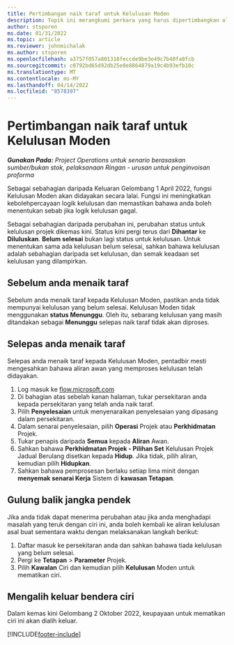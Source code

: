 ```yaml
---
title: Pertimbangan naik taraf untuk Kelulusan Moden
description: Topik ini merangkumi perkara yang harus dipertimbangkan oleh pentadbir apabila mereka mendayakan fungsi Kelulusan Moden.
author: stsporen
ms.date: 01/31/2022
ms.topic: article
ms.reviewer: johnmichalak
ms.author: stsporen
ms.openlocfilehash: a3757f057a801318feccde9be3e49c7b40fa8fcb
ms.sourcegitcommit: c0792bd65d92db25e0e8864879a19c4b93efb10c
ms.translationtype: MT
ms.contentlocale: ms-MY
ms.lasthandoff: 04/14/2022
ms.locfileid: "8578397"
---
```

# <a name="upgrade-considerations-for-modern-approvals"></a>Pertimbangan naik taraf untuk Kelulusan Moden 

_**Gunakan Pada:** Project Operations untuk senario berasaskan sumber/bukan stok, pelaksanaan Ringan - urusan untuk penginvoisan proforma_

Sebagai sebahagian daripada Keluaran Gelombang 1 April 2022, fungsi Kelulusan Moden akan didayakan secara lalai. Fungsi ini meningkatkan kebolehpercayaan logik kelulusan dan memastikan bahawa anda boleh menentukan sebab jika logik kelulusan gagal.

Sebagai sebahagian daripada perubahan ini, perubahan status untuk kelulusan projek dikemas kini. Status kini pergi terus dari **Dihantar** ke **Diluluskan**. **Belum selesai** bukan lagi status untuk kelulusan. Untuk menentukan sama ada kelulusan belum selesai, sahkan bahawa kelulusan adalah sebahagian daripada set kelulusan, dan semak keadaan set kelulusan yang dilampirkan.

## <a name="before-you-upgrade"></a>Sebelum anda menaik taraf

Sebelum anda menaik taraf kepada Kelulusan Moden, pastikan anda tidak mempunyai kelulusan yang belum selesai. Kelulusan Moden tidak menggunakan **status Menunggu**. Oleh itu, sebarang kelulusan yang masih ditandakan sebagai **Menunggu** selepas naik taraf tidak akan diproses.

## <a name="after-you-upgrade"></a>Selepas anda menaik taraf

Selepas anda menaik taraf kepada Kelulusan Moden, pentadbir mesti mengesahkan bahawa aliran awan yang memproses kelulusan telah didayakan.

1. Log masuk ke [flow.microsoft.com](https://flow.microsoft.com)
2. Di bahagian atas sebelah kanan halaman, tukar persekitaran anda kepada persekitaran yang telah anda naik taraf.
3. Pilih **Penyelesaian** untuk menyenaraikan penyelesaian yang dipasang dalam persekitaran.
4. Dalam senarai penyelesaian, pilih **Operasi** Projek atau **Perkhidmatan** Projek.
5. Tukar penapis daripada **Semua** kepada **Aliran** Awan.
6. Sahkan bahawa **Perkhidmatan Projek - Pilihan Set** Kelulusan Projek Jadual Berulang disetkan kepada **Hidup**. Jika tidak, pilih aliran, kemudian pilih **Hidupkan**.
7. Sahkan bahawa pemprosesan berlaku setiap lima minit dengan **menyemak senarai Kerja** Sistem di **kawasan Tetapan**.

## <a name="short-term-rollback"></a>Gulung balik jangka pendek

Jika anda tidak dapat menerima perubahan atau jika anda menghadapi masalah yang teruk dengan ciri ini, anda boleh kembali ke aliran kelulusan asal buat sementara waktu dengan melaksanakan langkah berikut:
1. Daftar masuk ke persekitaran anda dan sahkan bahawa tiada kelulusan yang belum selesai.
2. Pergi ke **Tetapan** > **Parameter** Projek.
3. Pilih **Kawalan** Ciri dan kemudian pilih **Kelulusan** Moden untuk mematikan ciri.

## <a name="removing-the-feature-flag"></a>Mengalih keluar bendera ciri

Dalam kemas kini Gelombang 2 Oktober 2022, keupayaan untuk mematikan ciri ini akan dialih keluar.

[!INCLUDE[footer-include](../includes/footer-banner.md)]
